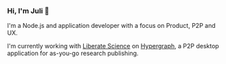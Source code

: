 ### Hi, I'm Juli 👋

I'm a Node.js and application developer with a focus on Product, P2P and UX.

I'm currently working with [Liberate Science](https://github.com/libscie) on [Hypergraph](https://github.com/hypergraph-xyz/desktop), a P2P desktop application for as-you-go research publishing.

